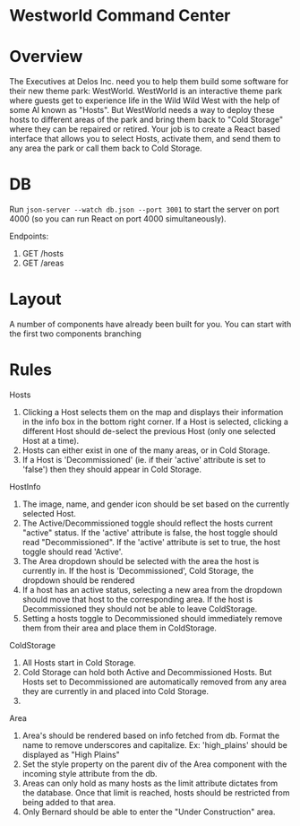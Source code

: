 # Westworld Command Center

Overview
========
The Executives at Delos Inc. need you to help them build some software for their new theme park: WestWorld. WestWorld is an interactive theme park where guests get to experience life in the Wild Wild West with the help of some AI known as "Hosts". But WestWorld needs a way to deploy these hosts to different areas of the park and bring them back to "Cold Storage" where they can be repaired or retired. Your job is to create a React based interface that allows you to select Hosts, activate them, and send them to any area the park or call them back to Cold Storage.


DB
==
Run `json-server --watch db.json --port 3001` to start the server on port 4000 (so you can run React on port 4000 simultaneously).

Endpoints:
1. GET /hosts
2. GET /areas




Layout
======
A number of components have already been built for you. You can start with the first two components branching

Rules
=====
Hosts
1. Clicking a Host selects them on the map and displays their information in the info box in the bottom right corner. If a Host is selected, clicking a different Host should de-select the previous Host (only one selected Host at a time).
2. Hosts can either exist in one of the many areas, or in Cold Storage.
3. If a Host is 'Decommissioned' (ie. if their 'active' attribute is set to 'false') then they should appear in Cold Storage.

HostInfo
1. The image, name, and gender icon should be set based on the currently selected Host.
2. The Active/Decommissioned toggle should reflect the hosts current "active" status. If the 'active' attribute is false, the host toggle should read "Decommissioned". If the 'active' attribute is set to true, the host toggle should read 'Active'.
3. The Area dropdown should be selected with the area the host is currently in. If the host is 'Decommissioned', Cold Storage, the dropdown should be rendered
4. If a host has an active status, selecting a new area from the dropdown should move that host to the corresponding area. If the host is Decommissioned they should not be able to leave ColdStorage.
5. Setting a hosts toggle to Decommissioned should immediately remove them from their area and place them in ColdStorage.

ColdStorage
1. All Hosts start in Cold Storage.
2. Cold Storage can hold both Active and Decommissioned Hosts. But Hosts set to Decommissioned are automatically removed from any area they are currently in and placed into Cold Storage.
3.

Area
1. Area's should be rendered based on info fetched from db. Format the name to remove underscores and capitalize. Ex: 'high_plains' should be displayed as "High Plains"
2. Set the style property on the parent div of the Area component with the incoming style attribute from the db.
3. Areas can only hold as many hosts as the limit attribute dictates from the database. Once that limit is reached, hosts should be restricted from being added to that area.
4. Only Bernard should be able to enter the "Under Construction" area.

